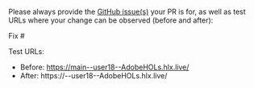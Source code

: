 Please always provide the [GitHub issue(s)](../issues) your PR is for, as well as test URLs where your change can be observed (before and after):

Fix #<gh-issue-id>

Test URLs:
- Before: https://main--user18--AdobeHOLs.hlx.live/
- After: https://<branch>--user18--AdobeHOLs.hlx.live/
